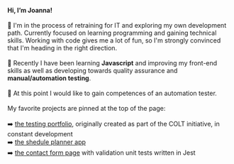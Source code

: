 <b>Hi, I’m Joanna!</b><br> 
<br>
🌱 I'm in the process of retraining for IT and exploring my own development path. Currently focused on learning programming and gaining technical skills. Working with code gives me a lot of fun, so I'm strongly convinced that I'm heading in the right direction. <br>
<br>
🌱 Recently I have been learning <b>Javascript</b> and improving my front-end skills as well as developing towards quality assurance and <b>manual/automation testing</b>.<br> 
<br>
🌱 At this point I would like to gain competences of an automation tester.<br>
<br>
My favorite projects are pinned at the top of the page:<br> 
<br>
:arrow_right: [the testing portfolio](https://github.com/jon-droz/testing-portfolio), originally created as part of the COLT initiative, in constant development<br>
:arrow_right: [the shedule planner app](https://github.com/jon-droz/INCODE-course-schedule-app)<br> 
:arrow_right: [the contact form page](https://github.com/jon-droz/INCODE-course-contact-form) with validation unit tests written in Jest<br>


<!--
**jon-droz/jon-droz** is a ✨ _special_ ✨ repository because its `README.md` (this file) appears on your GitHub profile.

Here are some ideas to get you started:

- 🔭 I’m currently working on ...
- 🌱 I’m currently learning ...
- 👯 I’m looking to collaborate on ...
- 🤔 I’m looking for help with ...
- 💬 Ask me about ...
- 📫 How to reach me: ...
- 😄 Pronouns: ...
- ⚡ Fun fact: ...
-->
